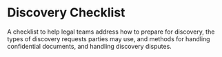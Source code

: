 # Discovery Checklist
A checklist to help legal teams address how to prepare for discovery, the types of discovery requests parties may use, and methods for handling confidential documents, and handling discovery disputes.
